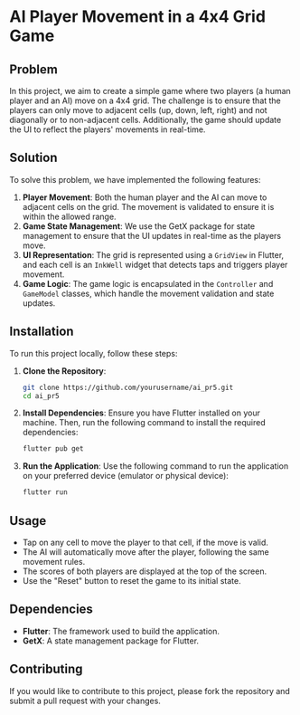 # AI Player Movement in a 4x4 Grid Game

## Problem
In this project, we aim to create a simple game where two players (a human player and an AI) move on a 4x4 grid. The challenge is to ensure that the players can only move to adjacent cells (up, down, left, right) and not diagonally or to non-adjacent cells. Additionally, the game should update the UI to reflect the players' movements in real-time.

## Solution
To solve this problem, we have implemented the following features:
1. **Player Movement**: Both the human player and the AI can move to adjacent cells on the grid. The movement is validated to ensure it is within the allowed range.
2. **Game State Management**: We use the GetX package for state management to ensure that the UI updates in real-time as the players move.
3. **UI Representation**: The grid is represented using a `GridView` in Flutter, and each cell is an `InkWell` widget that detects taps and triggers player movement.
4. **Game Logic**: The game logic is encapsulated in the `Controller` and `GameModel` classes, which handle the movement validation and state updates.

## Installation
To run this project locally, follow these steps:

1. **Clone the Repository**:
    ```sh
    git clone https://github.com/yourusername/ai_pr5.git
    cd ai_pr5
    ```

2. **Install Dependencies**:
    Ensure you have Flutter installed on your machine. Then, run the following command to install the required dependencies:
    ```sh
    flutter pub get
    ```

3. **Run the Application**:
    Use the following command to run the application on your preferred device (emulator or physical device):
    ```sh
    flutter run
    ```

## Usage
- Tap on any cell to move the player to that cell, if the move is valid.
- The AI will automatically move after the player, following the same movement rules.
- The scores of both players are displayed at the top of the screen.
- Use the "Reset" button to reset the game to its initial state.

## Dependencies
- **Flutter**: The framework used to build the application.
- **GetX**: A state management package for Flutter.

## Contributing
If you would like to contribute to this project, please fork the repository and submit a pull request with your changes.
